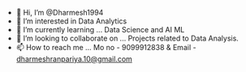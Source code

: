 - 👋 Hi, I’m @Dharmesh1994
- 👀 I’m interested in Data Analytics
- 🌱 I’m currently learning ... Data Science and AI ML
- 💞️ I’m looking to collaborate on ... Projects related to Data Analysis.
- 📫 How to reach me ... Mo no - 9099912838 & Email - dharmeshranpariya.10@gmail.com

<!---
Dharmesh1994/Dharmesh1994 is a ✨ special ✨ repository because its `README.md` (this file) appears on your GitHub profile.
You can click the Preview link to take a look at your changes.
--->
